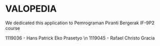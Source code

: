 # VALOPEDIA

We dedicated this application to Pemrograman Piranti Bergerak IF-9P2 course

1119036 - Hans Patrick Eko Prasetyo \n
1119045 - Rafael Christo Gracia
